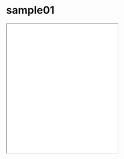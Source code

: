 # sample01

 <iframe src=”https://pk1923.github.io/leaflet-map-simple” width=”90%” height=350></iframe>
